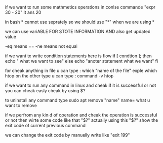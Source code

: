 if we want to run some mathmetics operations in conlse
commande "expr 30 - 20"
it ans 20 

in bash * cannot use seprately so we should use "\*" when we are using *

we can use variABLE FOR STOTE INFORMATION AND also get updated value

-eq means ==
 -ne means not equal

if we want to write condition statements here is flow
if [ condtion ]; then
  echo " what we want to see"
else
  echo "anoter statement what we want"
fi


for cheak anything in file
u can type : which "name of the file" exple which htop
on the other type
u can type : command -v htop

if we want to run any command in linux and cheak if it is successful or not you can cheak easly cheak by using $?

to uninstall any command type sudo apt remove "name"
name= what u want to remove


if we perfrom any kin d of operation and cheak the operation is successful or not then wirte some code like that "$?"  actually  using this "$?" show the exit code of current previous command

we can change the exit code by manuelly write like "exit 199"

